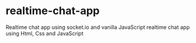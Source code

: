 # realtime-chat-app
Realtime chat app using socket.io and vanilla JavaScript
realtime chat app using Html, Css and JavaScript
